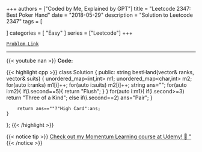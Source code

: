 
+++
authors = ["Coded by Me, Explained by GPT"]
title = "Leetcode 2347: Best Poker Hand"
date = "2018-05-29"
description = "Solution to Leetcode 2347"
tags = [
    
]
categories = [
    "Easy"
]
series = ["Leetcode"]
+++



[`Problem Link`](https://leetcode.com/problems/best-poker-hand/description/)

---
{{< youtube nan >}}
**Code:**

{{< highlight cpp >}}
class Solution {
public:
    string bestHand(vector<int>& ranks, vector<char>& suits) {
        unordered_map<int,int> m1;
        unordered_map<char,int> m2;
        for(auto i:ranks) m1[i]++;
        for(auto i:suits) m2[i]++;
        string ans="";
        for(auto i:m2){
            if(i.second==5){
                return "Flush";
            }
        }
        for(auto i:m1){
            if(i.second>=3)
            return "Three of a Kind";
            else if(i.second==2)
            ans="Pair";
        }

        return ans==""?"High Card":ans;
    }
};
{{< /highlight >}}



{{< notice tip >}}
[Check out my Momentum Learning course at Udemy! 🚀 "](https://www.udemy.com/course/blind-75-the-data-structures-and-algorithms-essentials/)
{{< /notice >}}


